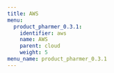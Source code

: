 ```yaml
---
title: AWS
menu:
  product_pharmer_0.3.1:
    identifier: aws
    name: AWS
    parent: cloud
    weight: 5
menu_name: product_pharmer_0.3.1
---
```


